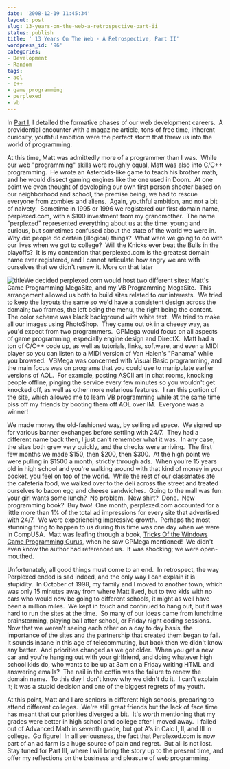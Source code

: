 ```yaml
---
date: '2008-12-19 11:45:34'
layout: post
slug: 13-years-on-the-web-a-retrospective-part-ii
status: publish
title: ' 13 Years On The Web - A Retrospective, Part II'
wordpress_id: '96'
categories:
- Development
- Random
tags:
- aol
- c++
- game programming
- perplexed
- vb
---
```


In [Part I](http://www.perplexedlabs.com/2008/11/20/13-years-on-the-web-a-retrospective-part-i/), I detailed the formative phases of our web development careers.  A providential encounter with a magazine article, tons of free time, inherent curiosity, youthful ambition were the perfect storm that threw us into the world of programming.

At this time, Matt was admittedly more of a programmer than I was.  While our web "programming" skills were roughly equal, Matt was also into C/C++ programming.  He wrote an Asteroids-like game to teach his brother math, and he would dissect gaming engines like the one used in Doom.  At one point we even thought of developing our own first person shooter based on our neighborhood and school, the premise being, we had to rescue everyone from zombies and aliens.  Again, youthful ambition, and not a bit of naivety.  Sometime in 1995 or 1996 we registered our first domain name, perplexed.com, with a $100 investment from my grandmother.  The name "perplexed" represented everything about us at the time: young and curious, but sometimes confused about the state of the world we were in.  Why did people do certain (illogical) things?  What were we going to do with our lives when we got to college?  Will the Knicks ever beat the Bulls in the playoffs?  It is my contention that perplexed.com is the greatest domain name ever registered, and I cannot articulate how angry we are with ourselves that we didn't renew it. More on that later

![title](http://www.perplexedlabs.com/wp-content/uploads/2008/12/title.jpg)We decided perplexed.com would host two different sites: Matt's Game Programming MegaSite, and my VB Programming MegaSite.  This arrangement allowed us both to build sites related to our interests.  We tried to keep the layouts the same so we'd have a consistent design across the domain; two frames, the left being the menu, the right being the content.  The color scheme was black background with white text.  We tried to make all our images using PhotoShop.  They came out ok in a cheesy way, as you'd expect from two programmers.  GPMega would focus on all aspects of game programming, especially engine design and DirectX.  Matt had a ton of C/C++ code up, as well as tutorials, links, software, and even a MIDI player so you can listen to a MIDI version of Van Halen's "Panama" while you browsed.  VBMega was concerned with Visual Basic programming, and the main focus was on programs that you could use to manipulate earlier versions of AOL.  For example, posting ASCII art in chat rooms, knocking people offline, pinging the service every few minutes so you wouldn't get knocked off, as well as other more nefarious features.  I ran this portion of the site, which allowed me to learn VB programming while at the same time piss off my friends by booting them off AOL over IM.  Everyone was a winner!

We made money the old-fashioned way, by selling ad space.  We signed up for various banner exchanges before settling with 24/7.  They had a different name back then, I just can't remember what it was.  In any case, the sites both grew very quickly, and the checks were arriving.  The first few months we made $150, then $200, then $300.  At the high point we were pulling in $1500 a month, strictly through ads.  When you're 15 years old in high school and you're walking around with that kind of money in your pocket, you feel on top of the world.  While the rest of our classmates ate the cafeteria food, we walked over to the deli across the street and treated ourselves to bacon egg and cheese sandwiches.  Going to the mall was fun: your girl wants some lunch?  No problem.  New shirt?  Done.  New programming book?  Buy two!  One month, perplexed.com accounted for a little more than 1% of the total ad impressions for every site that advertised with 24/7.  We were experiencing impressive growth.  Perhaps the most stunning thing to happen to us during this time was one day when we were in CompUSA.  Matt was leafing through a book, [Tricks Of the Windows Game Programming Gurus](http://books.google.com/books?id=lRUj-nhQRu8C&pg=PP25&lpg=PP25&dq=game+programming+megasite&source=web&ots=7vBe3xL25D&sig=g5P08vACy_GZkHJfP1Cy6pKFb-4&hl=en&sa=X&oi=book_result&resnum=4&ct=result), when he saw GPMega mentioned!  We didn't even know the author had referenced us.  It was shocking; we were open-mouthed.

Unfortunately, all good things must come to an end.  In retrospect, the way Perplexed ended is sad indeed, and the only way I can explain it is stupidity.  In October of 1998, my family and I moved to another town, which was only 15 minutes away from where Matt lived, but to two kids with no cars who would now be going to different schools, it might as well have been a million miles.  We kept in touch and continued to hang out, but it was hard to run the sites at the time.  So many of our ideas came from lunchtime brainstorming, playing ball after school, or Friday night coding sessions.  Now that we weren't seeing each other on a day to day basis, the importance of the sites and the partnership that created them began to fall.  It sounds insane in this age of telecommuting, but back then we didn't know any better.  And priorities changed as we got older.  When you get a new car and you're hanging out with your girlfriend, and doing whatever high school kids do, who wants to be up at 3am on a Friday writing HTML and answering emails?  The nail in the coffin was the failure to renew the domain name.  To this day I don't know why we didn't do it.  I can't explain it; it was a stupid decision and one of the biggest regrets of my youth.

At this point, Matt and I are seniors in different high schools, preparing to attend different colleges.  We're still great friends but the lack of face time has meant that our priorities diverged a bit.  It's worth mentioning that my grades were better in high school and college after I moved away.  I failed out of Advanced Math in seventh grade, but got A's in Calc I, II, and III in college.  Go figure!  In all seriousness, the fact that Perplexed.com is now part of an ad farm is a huge source of pain and regret.  But all is not lost.  Stay tuned for Part III, where I will bring the story up to the present time, and offer my reflections on the business and pleasure of web programming.
